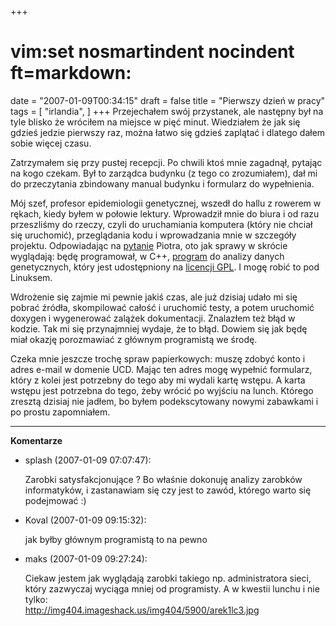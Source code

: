 +++
# vim:set nosmartindent nocindent ft=markdown:
date = "2007-01-09T00:34:15"
draft = false
title = "Pierwszy dzień w pracy"
tags = [ "irlandia", ]
+++
Przejechałem swój przystanek, ale następny był na tyle blisko że wróciłem na
miejsce w pięć minut. Wiedziałem że jak się gdzieś jedzie pierwszy raz, można
łatwo się gdzieś zaplątać i dlatego dałem sobie więcej czasu.

Zatrzymałem się przy pustej recepcji. Po chwili ktoś mnie zagadnął, pytając na
kogo czekam. Był to zarządca budynku (z tego co zrozumiałem), dał mi do
przeczytania zbindowany manual budynku i formularz do wypełnienia.

Mój szef, profesor epidemiologii genetycznej, wszedł do hallu z rowerem
w rękach, kiedy byłem w połowie lektury. Wprowadził mnie do biura i od razu
przeszliśmy do rzeczy, czyli do uruchamiania komputera (który nie chciał się
uruchomić), przeglądania kodu i wprowadzania mnie w szczegóły projektu.
Odpowiadając na
[pytanie](http://automaciej.jogger.pl/2007/01/07/dwupoziomowe-mieszkanie/)
Piotra, oto jak sprawy w skrócie wyglądają: będę programował, w C++,
[program](http://www.ucd.ie/genepi/software.html) do analizy danych
genetycznych, który jest udostępniony na [licencji
GPL](http://www.gnu.org/licenses/gpl.html). I mogę robić to pod Linuksem.

Wdrożenie się zajmie mi pewnie jakiś czas, ale już dzisiaj udało mi się pobrać
źródła, skompilować całość i uruchomić testy, a potem uruchomić doxygen i
wygenerować zalążek dokumentacji. Znalazłem też błąd w kodzie. Tak mi się
przynajmniej wydaje, że to błąd. Dowiem się jak będę miał okazję porozmawiać z
głównym programistą we środę.

Czeka mnie jeszcze trochę spraw papierkowych: muszę zdobyć konto i adres
e-mail w domenie UCD. Mając ten adres mogę wypełnić formularz, który z kolei
jest potrzebny do tego aby mi wydali kartę wstępu. A karta wstępu jest
potrzebna do tego, żeby wrócić po wyjściu na lunch. Którego zresztą dzisiaj
nie jadłem, bo byłem podekscytowany nowymi zabawkami i po prostu zapomniałem.

----
**Komentarze**

* splash (2007-01-09 07:07:47): <p>Zarobki satysfakcjonujące ? Bo właśnie
  dokonuję analizy zarobków informatyków, i zastanawiam się czy jest to zawód,
  którego warto się podejmować :)</p>
* Koval (2007-01-09 09:15:32): <p>jak byłby głównym programistą to na pewno</p>
* maks (2007-01-09 09:27:24): <p>Ciekaw jestem jak wyglądają zarobki takiego np.
  administratora sieci, który zazwyczaj wyciąga mniej od programisty. A w
  kwestii lunchu i nie tylko:<br />
  http://img404.imageshack.us/img404/5900/arek1lc3.jpg</p>
